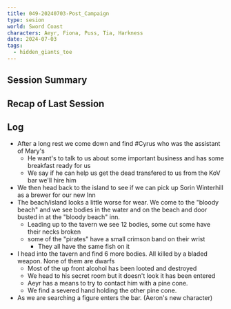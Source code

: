 ```yaml
---
title: 049-20240703-Post_Campaign
type: sesion
world: Sword Coast
characters: Aeyr, Fiona, Puss, Tia, Harkness
date: 2024-07-03
tags:
  - hidden_giants_toe
---
```


## Session Summary

## Recap of Last Session

## Log

- After a long rest we come down and find #Cyrus who was the assistant of Mary's
	- He want's to talk to us about some important business and has some breakfast ready for us
	- We say if he can help us get the dead transfered to us from the KoV bar we'll hire him
- We then head back to the island to see if we can pick up Sorin Winterhill as a brewer for our new Inn
- The beach/island looks a little worse for wear. We come to the "bloody beach" and we see bodies in the water and on the beach and door busted in at the "bloody beach" inn.
	- Leading up to the tavern we see 12 bodies, some cut some have their necks broken
	- some of the "pirates" have a small crimson band on their wrist
		- They all have the same fish on it
- I head into the tavern and find 6 more bodies. All killed by a bladed weapon. None of them are dwarfs
	- Most of the up front alcohol has been looted and destroyed
	- We head to his secret room but it doesn't look it has been entered
	- Aeyr has a means to try to contact him with a pine cone. 
	- We find a severed hand holding the other pine cone. 
- As we are searching a figure enters the bar. (Aeron's new character)


